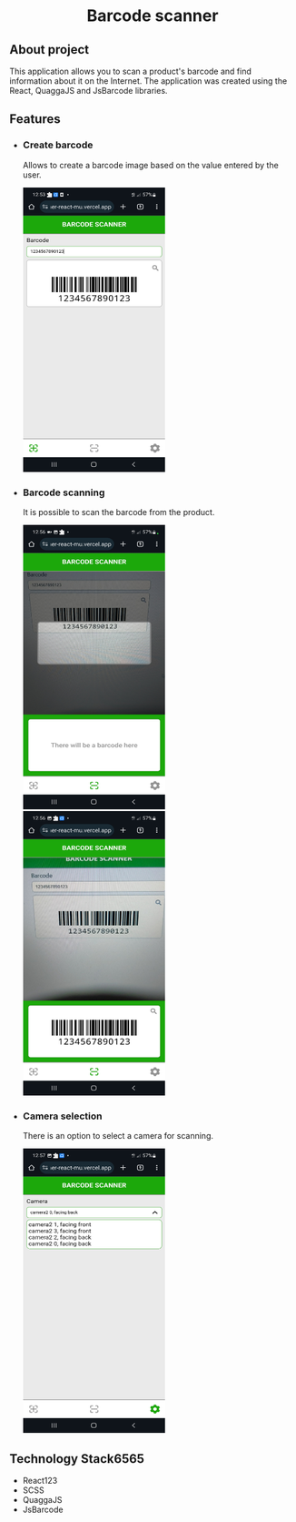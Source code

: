 <h1 align="center">Barcode scanner</h1>

<h2>About project</h2>
<p>This application allows you to scan a product's barcode and find information about it on the Internet. The application was created using the React, QuaggaJS and JsBarcode libraries.</p>

<h2>Features</h2>
<ul>
  <li>
    <h3>Create barcode</h3>
    <p>Allows to create a barcode image based on the value entered by the user.</p>
    <img src="./public/images/ReadMe/Create-barcode.jpg" alt="Create barcode" width="250" height="500"/>
  </li>
    <li>
    <h3>Barcode scanning</h3>
    <p>It is possible to scan the barcode from the product.</p>
    <img src="./public/images/ReadMe/Scanning.jpg" alt="Barcode scanning" width="250" height="500"/>
     <img src="./public/images/ReadMe/Scanned.jpg" alt="Barcode scanned" width="250" height="500"/>
  </li>
    <li>
    <h3>Camera selection</h3>
    <p>There is an option to select a camera for scanning.</p>
    <img src="./public/images/ReadMe/Settings.jpg" alt="Create barcode" width="250" height="500"/>
  </li>
</ul>

<h2>Technology Stack6565</h2>
<ul>
  <li>React123</li>
  <li>SCSS</li>
  <li>QuaggaJS</li>
  <li>JsBarcode</li>
</ul>
